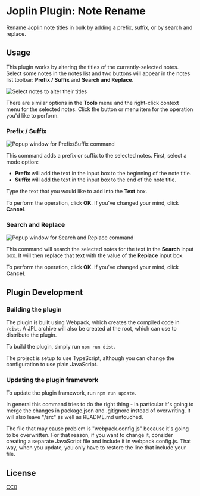 # Joplin Plugin: Note Rename

Rename [Joplin](https://joplinapp.org/) note titles in bulk by adding a prefix, suffix, or by search and replace.

## Usage

This plugin works by altering the titles of the currently-selected notes. Select some notes in the notes list and two buttons will appear in the notes list toolbar: **Prefix / Suffix** and **Search and Replace**.

![Select notes to alter their titles](./assets/note-rename-toolbar-buttons.png)

There are similar options in the **Tools** menu and the right-click context menu for the selected notes. Click the button or menu item for the operation you'd like to perform.

### Prefix / Suffix

![Popup window for Prefix/Suffix command](./assets/note-rename-alter.png)

This command adds a prefix or suffix to the selected notes. First, select a mode option:

- **Prefix** will add the text in the input box to the beginning of the note title.
- **Suffix** will add the text in the input box to the end of the note title.

Type the text that you would like to add into the **Text** box.

To perform the operation, click **OK**. If you've changed your mind, click **Cancel**.

### Search and Replace

![Popup window for Search and Replace command](./assets/note-rename-replace.png)

This command will search the selected notes for the text in the **Search** input box. It will then replace that text with the value of the **Replace** input box.

To perform the operation, click **OK**. If you've changed your mind, click **Cancel**.

## Plugin Development

### Building the plugin

The plugin is built using Webpack, which creates the compiled code in `/dist`. A JPL archive will also be created at the root, which can use to distribute the plugin.

To build the plugin, simply run `npm run dist`.

The project is setup to use TypeScript, although you can change the configuration to use plain JavaScript.

### Updating the plugin framework

To update the plugin framework, run `npm run update`.

In general this command tries to do the right thing - in particular it's going to merge the changes in package.json and .gitignore instead of overwriting. It will also leave "/src" as well as README.md untouched.

The file that may cause problem is "webpack.config.js" because it's going to be overwritten. For that reason, if you want to change it, consider creating a separate JavaScript file and include it in webpack.config.js. That way, when you update, you only have to restore the line that include your file.

## License

[CC0](./LICENSE)

